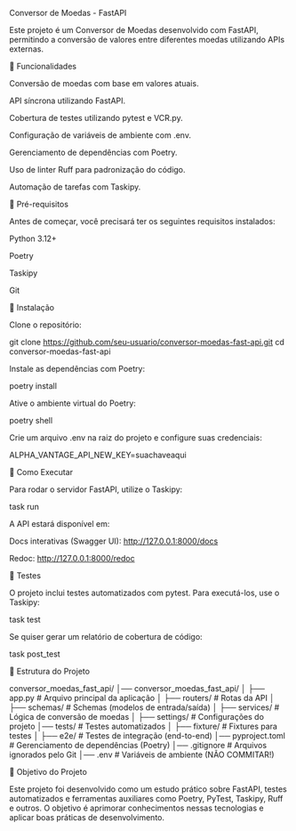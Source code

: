 Conversor de Moedas - FastAPI

Este projeto é um Conversor de Moedas desenvolvido com FastAPI, permitindo a conversão de valores entre diferentes moedas utilizando APIs externas.

🚀 Funcionalidades

Conversão de moedas com base em valores atuais.

API síncrona utilizando FastAPI.

Cobertura de testes utilizando pytest e VCR.py.

Configuração de variáveis de ambiente com .env.

Gerenciamento de dependências com Poetry.

Uso de linter Ruff para padronização do código.

Automação de tarefas com Taskipy.

📌 Pré-requisitos

Antes de começar, você precisará ter os seguintes requisitos instalados:

Python 3.12+

Poetry

Taskipy

Git

🔧 Instalação

Clone o repositório:

git clone https://github.com/seu-usuario/conversor-moedas-fast-api.git
cd conversor-moedas-fast-api

Instale as dependências com Poetry:

poetry install

Ative o ambiente virtual do Poetry:

poetry shell

Crie um arquivo .env na raiz do projeto e configure suas credenciais:

ALPHA_VANTAGE_API_NEW_KEY=suachaveaqui

🚀 Como Executar

Para rodar o servidor FastAPI, utilize o Taskipy:

task run

A API estará disponível em:

Docs interativas (Swagger UI): http://127.0.0.1:8000/docs

Redoc: http://127.0.0.1:8000/redoc

🧪 Testes

O projeto inclui testes automatizados com pytest. Para executá-los, use o Taskipy:

task test

Se quiser gerar um relatório de cobertura de código:

task post_test

📂 Estrutura do Projeto

conversor_moedas_fast_api/
│── conversor_moedas_fast_api/
│   ├── app.py                # Arquivo principal da aplicação
│   ├── routers/              # Rotas da API
│   ├── schemas/              # Schemas (modelos de entrada/saída)
│   ├── services/             # Lógica de conversão de moedas
│   ├── settings/             # Configurações do projeto
│── tests/                    # Testes automatizados
│   ├── fixture/              # Fixtures para testes
│   ├── e2e/                  # Testes de integração (end-to-end)
│── pyproject.toml            # Gerenciamento de dependências (Poetry)
│── .gitignore                # Arquivos ignorados pelo Git
│── .env                      # Variáveis de ambiente (NÃO COMMITAR!)

🎯 Objetivo do Projeto

Este projeto foi desenvolvido como um estudo prático sobre FastAPI, testes automatizados e ferramentas auxiliares como Poetry, PyTest, Taskipy, Ruff e outros.
O objetivo é aprimorar conhecimentos nessas tecnologias e aplicar boas práticas de desenvolvimento.
